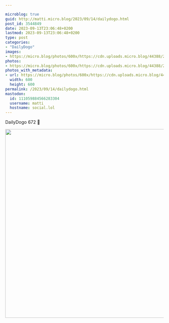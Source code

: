```yaml
---

microblog: true
guid: http://matti.micro.blog/2023/09/14/dailydogo.html
post_id: 3544849
date: 2023-09-13T23:06:48+0200
lastmod: 2023-09-13T23:06:48+0200
type: post
categories:
- "DailyDogo"
images:
- https://micro.blog/photos/600x/https://cdn.uploads.micro.blog/44388/2023/538a335902ae4874ba187ec18981738b.jpg
photos:
- https://micro.blog/photos/600x/https://cdn.uploads.micro.blog/44388/2023/538a335902ae4874ba187ec18981738b.jpg
photos_with_metadata:
- url: https://micro.blog/photos/600x/https://cdn.uploads.micro.blog/44388/2023/538a335902ae4874ba187ec18981738b.jpg
  width: 600
  height: 600
permalink: /2023/09/14/dailydogo.html
mastodon:
  id: 111059884566283304
  username: matti
  hostname: social.lol
---
```

DailyDogo 672 🐶

<img src="/media/uploads/2023/538a335902ae4874ba187ec18981738b.jpg" width="600" height="600" alt="" />

